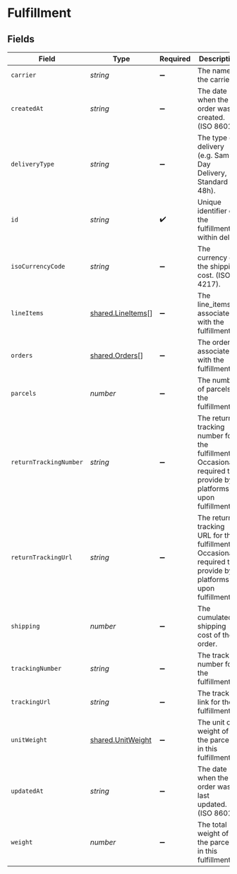 # Fulfillment


## Fields

| Field                                                                                                            | Type                                                                                                             | Required                                                                                                         | Description                                                                                                      |
| ---------------------------------------------------------------------------------------------------------------- | ---------------------------------------------------------------------------------------------------------------- | ---------------------------------------------------------------------------------------------------------------- | ---------------------------------------------------------------------------------------------------------------- |
| `carrier`                                                                                                        | *string*                                                                                                         | :heavy_minus_sign:                                                                                               | The name of the carrier.                                                                                         |
| `createdAt`                                                                                                      | *string*                                                                                                         | :heavy_minus_sign:                                                                                               | The date when the order was created. (ISO 8601)                                                                  |
| `deliveryType`                                                                                                   | *string*                                                                                                         | :heavy_minus_sign:                                                                                               | The type of delivery (e.g. Same-Day Delivery, Standard 48h).                                                     |
| `id`                                                                                                             | *string*                                                                                                         | :heavy_check_mark:                                                                                               | Unique identifier of the fulfillment within delta.                                                               |
| `isoCurrencyCode`                                                                                                | *string*                                                                                                         | :heavy_minus_sign:                                                                                               | The currency of the shipping cost. (ISO 4217).                                                                   |
| `lineItems`                                                                                                      | [shared.LineItems](../../models/shared/lineitems.md)[]                                                           | :heavy_minus_sign:                                                                                               | The line_items associated with the fulfillment.                                                                  |
| `orders`                                                                                                         | [shared.Orders](../../models/shared/orders.md)[]                                                                 | :heavy_minus_sign:                                                                                               | The orders associated with the fulfillment.                                                                      |
| `parcels`                                                                                                        | *number*                                                                                                         | :heavy_minus_sign:                                                                                               | The number of parcels of the fulfillment.                                                                        |
| `returnTrackingNumber`                                                                                           | *string*                                                                                                         | :heavy_minus_sign:                                                                                               | The return tracking number for the fulfillment. Occasionally required to provide by platforms upon fulfillment.. |
| `returnTrackingUrl`                                                                                              | *string*                                                                                                         | :heavy_minus_sign:                                                                                               | The return tracking URL for the fulfillment. Occasionally required to provide by platforms upon fulfillment..    |
| `shipping`                                                                                                       | *number*                                                                                                         | :heavy_minus_sign:                                                                                               | The cumulated shipping cost of the order.                                                                        |
| `trackingNumber`                                                                                                 | *string*                                                                                                         | :heavy_minus_sign:                                                                                               | The tracking number for the fulfillment.                                                                         |
| `trackingUrl`                                                                                                    | *string*                                                                                                         | :heavy_minus_sign:                                                                                               | The tracking link for the fulfillment..                                                                          |
| `unitWeight`                                                                                                     | [shared.UnitWeight](../../models/shared/unitweight.md)                                                           | :heavy_minus_sign:                                                                                               | The unit of weight of the parcels in this fulfillment.                                                           |
| `updatedAt`                                                                                                      | *string*                                                                                                         | :heavy_minus_sign:                                                                                               | The date when the order was last updated. (ISO 8601)                                                             |
| `weight`                                                                                                         | *number*                                                                                                         | :heavy_minus_sign:                                                                                               | The total weight of the parcels in this fulfillment.                                                             |